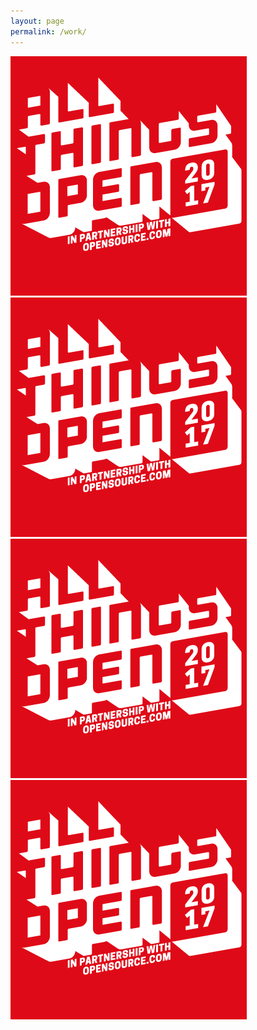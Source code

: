 ```yaml
---
layout: page
permalink: /work/
---
```


<div class="view-wrapper view-wrapper--flex">
  <div class="grid">
    <div class="grid__block">
      <a href="https://www.allthingsopen.org">
        <img class="image--work" src="/images/placeholder-image.png" alt="placeholder" />
      </a>
    </div>
    <div class="grid__block">
      <a href="https://www.allthingsopen.org">
        <img class="image--work" src="/images/placeholder-image.png" alt="placeholder" />
      </a>
    </div>
  </div>
  <div class="grid">
    <div class="grid__block">
      <a href="https://www.allthingsopen.org">
        <img class="image--work" src="/images/placeholder-image.png" alt="placeholder" />
      </a>
    </div>
    <div class="grid__block">
      <a href="https://www.allthingsopen.org">
        <img class="image--work" src="/images/placeholder-image.png" alt="placeholder" />
      </a>
    </div>
  </div>
</div>